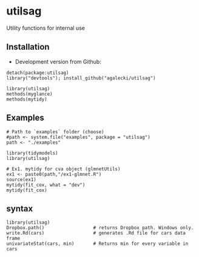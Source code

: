 # utilsag 

Utility functions for internal use

## Installation

* Development version from Github:

```
detach(package:utilsag)
library("devtools"); install_github("agalecki/utilsag")

library(utilsag)
methods(myglance)
methods(mytidy)

```

## Examples

```
# Path to `examples` folder (choose)
#path <- system.file("examples", package = "utilsag")
path <- "./examples"

library(tidymodels)
library(utilsag)

# Ex1. mytidy for cva object (glmnetUtils)
ex1 <- paste0(path,"/ex1-glmnet.R")
source(ex1)
mytidy(fit_cox, what = "dev")
mytidy(fit_cox)
```

## syntax

```
library(utilsag)
Dropbox.path()                  # returns Dropbox path. Windows only.
write.Rd(cars)                  # generates .Rd file for cars data frame
univariateStat(cars, min)       # Returns min for every variable in cars
```
